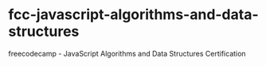 # fcc-javascript-algorithms-and-data-structures
freecodecamp - JavaScript Algorithms and Data Structures Certification
